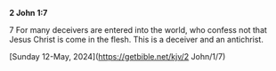 **2 John 1:7**

7 For many deceivers are entered into the world, who confess not that Jesus Christ is come in the flesh. This is a deceiver and an antichrist.

[Sunday 12-May, 2024](https://getbible.net/kjv/2 John/1/7)
